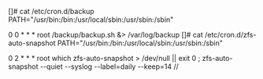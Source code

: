 
[]# cat /etc/cron.d/backup
PATH="/usr/bin:/bin:/usr/local/sbin:/usr/sbin:/sbin"

0 0 * * * root /backup/backup.sh &> /var/log/backup
[]# cat /etc/cron.d/zfs-auto-snapshot
PATH="/usr/bin:/bin:/usr/local/sbin:/usr/sbin:/sbin"

0 2 * * * root which zfs-auto-snapshot > /dev/null || exit 0 ; zfs-auto-snapshot --quiet --syslog --label=daily --keep=14 //
